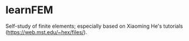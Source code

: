 # learnFEM
Self-study of finite elements; especially based on Xiaoming He's tutorials (https://web.mst.edu/~hex/files/).
